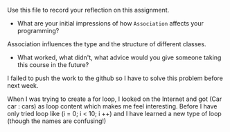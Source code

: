 Use this file to record your reflection on this assignment.

- What are your initial impressions of how `Association` affects your programming?

Association influences the type and the structure of different classes.

- What worked, what didn't, what advice would you give someone taking this course in the future?

I failed to push the work to the github so I have to solve this problem before next week. 

When I was trying to create a for loop, I looked on the Internet and got (Car car : cars) as loop content which makes me feel interesting. Before I have only tried loop like (i = 0; i < 10; i ++) and I have learned a new type of loop (though the names are confusing!)